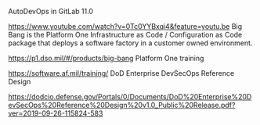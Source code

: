 
AutoDevOps in GitLab 11.0

https://www.youtube.com/watch?v=0Tc0YYBxqi4&feature=youtu.be
Big Bang is the Platform One Infrastructure as Code / Configuration as Code package that deploys a software factory in a customer owned environment.

https://p1.dso.mil/#/products/big-bang
Platform One training

https://software.af.mil/training/
DoD Enterprise DevSecOps Reference Design

https://dodcio.defense.gov/Portals/0/Documents/DoD%20Enterprise%20DevSecOps%20Reference%20Design%20v1.0_Public%20Release.pdf?ver=2019-09-26-115824-583
